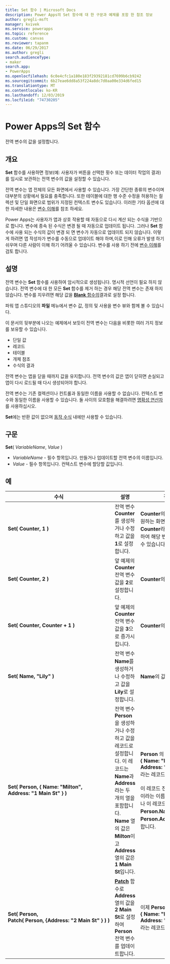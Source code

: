 ```yaml
---
title: Set 함수 | Microsoft Docs
description: Power Apps의 Set 함수에 대 한 구문과 예제를 포함 한 참조 정보
author: gregli-msft
manager: kvivek
ms.service: powerapps
ms.topic: reference
ms.custom: canvas
ms.reviewer: tapanm
ms.date: 06/29/2017
ms.author: gregli
search.audienceType:
- maker
search.app:
- PowerApps
ms.openlocfilehash: 6c0e4cfc1a180e183f29392181cd7699b6cb9242
ms.sourcegitcommit: 6b27eae6dd8a53f224a8dc7d0aa00e334d6fed15
ms.translationtype: MT
ms.contentlocale: ko-KR
ms.lasthandoff: 12/03/2019
ms.locfileid: "74730205"
---
```

# <a name="set-function-in-power-apps"></a>Power Apps의 Set 함수
전역 변수의 값을 설정합니다.

## <a name="overview"></a>개요
**Set** 함수를 사용하면 정보(예: 사용자가 버튼을 선택한 횟수 또는 데이터 작업의 결과)를 임시로 보관하는 전역 변수의 값을 설정할 수 있습니다.  

전역 변수는 앱 전체의 모든 화면에서 사용할 수 있습니다. 가장 간단한 종류의 변수이며 대부분의 상황에서 필요를 충족합니다. 또한 테이블에 대한 행 수준 수정을 허용하는 컬렉션 및 단일 화면으로 범위가 지정된 컨텍스트 변수도 있습니다. 이러한 기타 옵션에 대 한 자세한 내용은 [변수 이해](../working-with-variables.md)를 참조 하세요.

Power Apps는 사용자가 앱과 상호 작용할 때 자동으로 다시 계산 되는 수식을 기반으로 합니다. 변수에 종속 된 수식은 변경 될 때 자동으로 업데이트 됩니다. 그러나 **Set** 함수에 사용 되는 수식의 값이 변경 되 면 변수가 자동으로 업데이트 되지 않습니다. 이렇게 하려면 앱 작성자가 변수를 수동으로 업데이트 해야 하며,이로 인해 오류가 발생 하기 쉬우며 다른 사람이 이해 하기 어려울 수 있습니다. 변수를 사용 하기 전에 [변수 이해](../working-with-variables.md)를 검토 합니다.

## <a name="description"></a>설명
전역 변수는 **Set** 함수를 사용하여 암시적으로 생성됩니다. 명시적 선언이 필요 하지 않습니다. 전역 변수에 대 한 모든 **Set** 함수를 제거 하는 경우 해당 전역 변수는 존재 하지 않습니다. 변수를 지우려면 해당 값을 [ **Blank** 함수의](function-isblank-isempty.md)결과로 설정 합니다.

파워 앱 스튜디오의 **파일** 메뉴에서 변수 값, 정의 및 사용을 변수 뷰와 함께 볼 수 있습니다.

이 문서의 뒷부분에 나오는 예제에서 보듯이 전역 변수는 다음을 비롯한 여러 가지 정보를 보유할 수 있습니다.

* 단일 값
* 레코드
* 테이블
* 개체 참조
* 수식의 결과

전역 변수는 앱을 닫을 때까지 값을 유지합니다.  전역 변수의 값은 앱이 닫히면 손실되고 앱이 다시 로드될 때 다시 생성되어야 합니다.

전역 변수는 기존 컬렉션이나 컨트롤과 동일한 이름을 사용할 수 없습니다.  컨텍스트 변수와 동일한 이름을 사용할 수 있습니다.  둘 사이의 모호함을 해결하려면 [명확성 연산자](operators.md#disambiguation-operator)를 사용하십시오.

**Set**에는 반환 값이 없으며 [동작 수식](../working-with-formulas-in-depth.md) 내에만 사용할 수 있습니다.

## <a name="syntax"></a>구문
**Set**( *VariableName*, *Value* )

* *VariableName* - 필수 항목입니다.  만들거나 업데이트할 전역 변수의 이름입니다.
* *Value* - 필수 항목입니다.  컨텍스트 변수에 할당할 값입니다.

## <a name="examples"></a>예

| 수식 | 설명 | 결과 |
| --- | --- | --- |
| **Set(&nbsp;Counter,&nbsp;1&nbsp;)** |전역 변수 **Counter**를 생성하거나 수정하고 값을 **1**로 설정합니다. |**Counter**의 값은 **1**입니다. 원하는 화면의 수식에 **Counter**라는 이름을 사용하여 해당 변수를 참조할 수 있습니다. |
| **Set(&nbsp;Counter,&nbsp;2&nbsp;)** |앞 예제의 **Counter** 전역 변수 값을 **2**로 설정합니다. |**Counter**의 값은 **2**입니다. |
| **Set(&nbsp;Counter,&nbsp;Counter + 1&nbsp;)** |앞 예제의 **Counter** 전역 변수 값을 **3**으로 증가시킵니다. |**Counter**의 값은 **3**입니다. |
| **Set(&nbsp;Name,&nbsp;"Lily" )** |전역 변수 **Name**를 생성하거나 수정하고 값을 **Lily**로 설정합니다. |**Name**의 값은 **Lily**입니다. |
| **Set(&nbsp;Person,&nbsp;{&nbsp;Name:&nbsp;"Milton", Address:&nbsp;"1&nbsp;Main&nbsp;St"&nbsp;} )** |전역 변수 **Person**을 생성하거나 수정하고 값을 레코드로 설정합니다. 이 레코드는 **Name**과 **Address**라는 두 개의 열을 포함합니다. **Name** 열의 값은 **Milton**이고 **Address** 열의 값은 **1 Main St**입니다. |**Person** 의 값은 **{&nbsp;Name:&nbsp;"Milton", Address:&nbsp;"1&nbsp;Main&nbsp;St"&nbsp;}** 라는 레코드입니다.<br><br>이 레코드 전체를 **Person**이라는 이름으로 참조하거나 이 레코드의 개별 열을 **Person.Name** 또는 **Person.Address**로 참조합니다. |
| **Set(&nbsp;Person, Patch(&nbsp;Person,&nbsp;{Address:&nbsp;"2&nbsp;Main&nbsp;St"&nbsp;}&nbsp;)&nbsp;)** |**[Patch](function-patch.md)** 함수로 **Address** 열의 값을 **2 Main St**로 설정하여 **Person** 전역 변수를 업데이트합니다. |이제 **Person**의 값은 **{&nbsp;Name:&nbsp;"Milton", Address:&nbsp;"2&nbsp;Main&nbsp;St"&nbsp;}** 라는 레코드입니다. |

